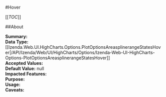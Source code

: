 #Hover

[[_TOC_]]

##About

**Summary:**   
**Data Type:** [[Izenda.Web.UI.HighCharts.Options.PlotOptionsAreasplinerangeStatesHover|/API/Izenda/Web/UI/HighCharts/Options/Izenda-Web-UI-HighCharts-Options-PlotOptionsAreasplinerangeStatesHover]]  
**Accepted Values:**   
**Default Value:** null  
**Impacted Features:**   
**Purpose:**   
**Usage:**   
**Caveats:**   

